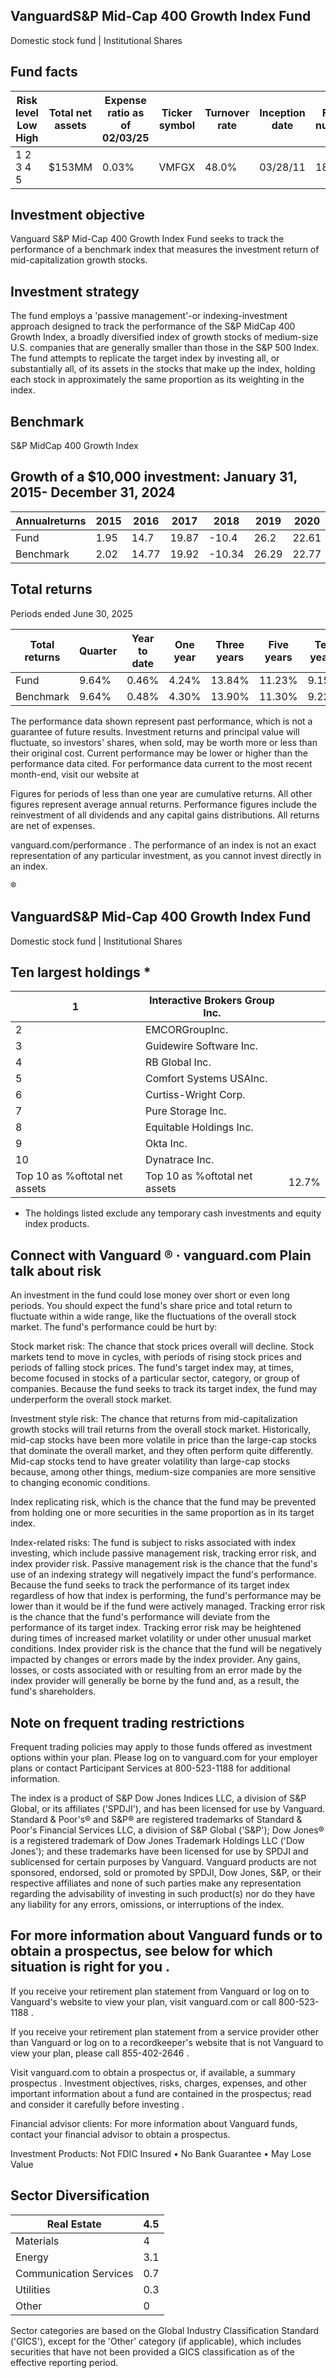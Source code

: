 ## VanguardS&amp;P Mid-Cap 400 Growth Index Fund

Domestic stock fund | Institutional Shares

## Fund facts

| Risk level Low High   | Total net assets   | Expense ratio as of 02/03/25   | Ticker symbol   | Turnover rate   | Inception date   |   Fund number |
|-----------------------|--------------------|--------------------------------|-----------------|-----------------|------------------|---------------|
| 1 2 3 4 5             | $153MM             | 0.03%                          | VMFGX           | 48.0%           | 03/28/11         |          1843 |

## Investment objective

Vanguard S&amp;P Mid-Cap 400 Growth Index Fund seeks to track the performance of a benchmark index that measures the investment return of mid-capitalization growth stocks.

## Investment strategy

The fund employs a 'passive management'-or indexing-investment approach designed to track the performance of the S&amp;P MidCap 400 Growth Index, a broadly diversified index of growth stocks of medium-size U.S. companies that are generally smaller than those in the S&amp;P 500 Index. The fund attempts to replicate the target index by investing all, or substantially all, of its assets in the stocks that make up the index, holding each stock in approximately the same proportion as its weighting in the index.

## Benchmark

S&amp;P MidCap 400 Growth Index

## Growth of a $10,000 investment:  January 31, 2015-  December 31, 2024

<!-- image -->

<!-- image -->

| Annualreturns   |   2015 |   2016 |   2017 |   2018 |   2019 |   2020 |   2021 |   2022 |   2023 |   2024 |
|-----------------|--------|--------|--------|--------|--------|--------|--------|--------|--------|--------|
| Fund            |   1.95 |  14.7  |  19.87 | -10.4  |  26.2  |  22.61 |  18.84 | -18.98 |  17.4  |  15.86 |
| Benchmark       |   2.02 |  14.77 |  19.92 | -10.34 |  26.29 |  22.77 |  18.9  | -18.96 |  17.49 |  15.94 |

## Total returns

Periods ended June 30, 2025

| Total returns   | Quarter   | Year to date   | One year   | Three years   | Five years   | Ten years   |
|-----------------|-----------|----------------|------------|---------------|--------------|-------------|
| Fund            | 9.64%     | 0.46%          | 4.24%      | 13.84%        | 11.23%       | 9.15%       |
| Benchmark       | 9.64%     | 0.48%          | 4.30%      | 13.90%        | 11.30%       | 9.22%       |

The performance data shown represent past performance, which is not a guarantee of future results. Investment returns and principal value will fluctuate, so investors' shares, when sold, may be worth more or less than their original cost. Current performance may be lower or higher than the performance data cited. For performance data current to the most recent month-end, visit our website at

Figures for periods of less than one year are cumulative returns. All other figures represent average annual returns. Performance figures include the reinvestment of all dividends and any capital gains distributions. All returns are net of expenses.

vanguard.com/performance  . The performance of an index is not an exact representation of any particular investment, as you cannot invest directly in an index.

®

<!-- image -->

## VanguardS&amp;P Mid-Cap 400 Growth Index Fund

Domestic stock fund | Institutional Shares

## Ten largest holdings  *

| 1                             | Interactive Brokers Group Inc.   |       |
|-------------------------------|----------------------------------|-------|
| 2                             | EMCORGroupInc.                   |       |
| 3                             | Guidewire Software Inc.          |       |
| 4                             | RB Global Inc.                   |       |
| 5                             | Comfort Systems USAInc.          |       |
| 6                             | Curtiss-Wright Corp.             |       |
| 7                             | Pure Storage Inc.                |       |
| 8                             | Equitable Holdings Inc.          |       |
| 9                             | Okta Inc.                        |       |
| 10                            | Dynatrace Inc.                   |       |
| Top 10 as %oftotal net assets | Top 10 as %oftotal net assets    | 12.7% |

* The holdings listed exclude any temporary cash investments and equity index products.

## Connect with Vanguard   ® ·    vanguard.com Plain talk about risk

An investment in the fund could lose money over short or even long periods. You should expect the fund's share price and total return to fluctuate within a wide range, like the fluctuations of the overall stock market. The fund's performance could be hurt by:

Stock market risk: The chance that stock prices overall will decline. Stock markets tend to move in cycles, with periods of rising stock prices and periods of falling stock prices. The fund's target index may, at times, become focused in stocks of a particular sector, category, or group of companies. Because the fund seeks to track its target index, the fund may underperform the overall stock market.

Investment style risk: The chance that returns from mid-capitalization growth stocks will trail returns from the overall stock market. Historically, mid-cap stocks have been more volatile in price than the large-cap stocks that dominate the overall market, and they often perform quite differently. Mid-cap stocks tend to have greater volatility than large-cap stocks because, among other things, medium-size companies are more sensitive to changing economic conditions.

Index replicating risk, which is the chance that the fund may be prevented from holding one or more securities in the same proportion as in its target index.

Index-related risks: The fund is subject to risks associated with index investing, which include passive management risk, tracking error risk, and index provider risk. Passive management risk is the chance that the fund's use of an indexing strategy will negatively impact the fund's performance. Because the fund seeks to track the performance of its target index regardless of how that index is performing, the fund's performance may be lower than it would be if the fund were actively managed. Tracking error risk is the chance that the fund's performance will deviate from the performance of its target index. Tracking error risk may be heightened during times of increased market volatility or under other unusual market conditions. Index provider risk is the chance that the fund will be negatively impacted by changes or errors made by the index provider. Any gains, losses, or costs associated with or resulting from an error made by the index provider will generally be borne by the fund and, as a result, the fund's shareholders.

## Note on frequent trading restrictions

Frequent trading policies may apply to those funds offered as investment options within your plan. Please log on to   vanguard.com for your employer plans or contact Participant Services at 800-523-1188 for additional information.

The index is a product of S&amp;P Dow Jones Indices LLC, a division of S&amp;P Global, or its affiliates ('SPDJI'), and has been licensed for use by Vanguard. Standard &amp; Poor's® and S&amp;P® are registered trademarks of Standard &amp; Poor's Financial Services LLC, a division of S&amp;P Global ('S&amp;P'); Dow Jones® is a registered trademark of Dow Jones Trademark Holdings LLC ('Dow Jones'); and these trademarks have been licensed for use by SPDJI and sublicensed for certain purposes by Vanguard. Vanguard products are not sponsored, endorsed, sold or promoted by SPDJI, Dow Jones, S&amp;P, or their respective affiliates and none of such parties make any representation regarding the advisability of investing in such product(s) nor do they have any liability for any errors, omissions, or interruptions of the index.

## For more information about Vanguard funds or to obtain a prospectus, see below for which situation is right for you .

If you receive your retirement plan statement from Vanguard or log on to Vanguard's website to view your plan, visit vanguard.com or call 800-523-1188 .

If you receive your retirement plan statement from a service provider other than Vanguard or log on to a recordkeeper's website that is not Vanguard to view your plan, please call 855-402-2646 .

Visit vanguard.com to obtain a prospectus or, if available, a summary prospectus . Investment objectives, risks, charges, expenses, and other important information about a fund are contained in the prospectus; read and consider it carefully before investing .

Financial advisor clients: For more information about Vanguard funds, contact your financial advisor to obtain a prospectus.

Investment Products: Not FDIC Insured • No Bank Guarantee • May Lose Value

## Sector Diversification

<!-- image -->

| Real Estate            |   4.5 |
|------------------------|-------|
| Materials              |   4   |
| Energy                 |   3.1 |
| Communication Services |   0.7 |
| Utilities              |   0.3 |
| Other                  |   0   |

<!-- image -->

<!-- image -->

<!-- image -->

<!-- image -->

<!-- image -->

<!-- image -->

Sector categories are based on the Global Industry Classification Standard ('GICS'), except for the 'Other' category (if applicable), which includes securities that have not been provided a GICS classification as of the effective reporting period.